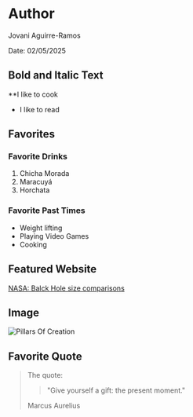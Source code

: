 # Author

Jovani Aguirre-Ramos 

Date: 02/05/2025

## Bold and Italic Text
**I like to cook 
* I like to read

## Favorites
### Favorite Drinks
1. Chicha Morada
2. Maracuyá
3. Horchata

### Favorite Past Times
- Weight lifting
- Playing Video Games
- Cooking

## Featured Website
[NASA: Balck Hole size comparisons](https://www.nasa.gov/universe/nasa-animation-sizes-up-the-universes-biggest-black-holes/)

## Image
![Pillars Of Creation](https://th.bing.com/th/id/OIP.WHlJZxJwoGsHr2RSafxoRQHaHu?rs=1&pid=ImgDetMain)

## Favorite Quote
>The quote:
>
>>"Give yourself a gift: the present moment."
>
>Marcus Aurelius
